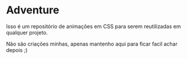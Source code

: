 # Adventure

Isso é um repositório de animações em CSS para serem reutilizadas em qualquer projeto.

Não são criações minhas, apenas mantenho aqui para ficar facil achar depois ;)
